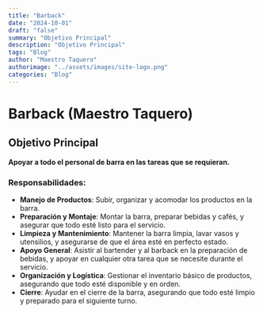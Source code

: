 ```yaml
---
title: "Barback"
date: "2024-10-01"
draft: "false"
summary: "Objetivo Principal"
description: "Objetivo Principal"
tags: "Blog"
author: "Maestro Taquero"
authorimage: "../assets/images/site-logo.png"
categories: "Blog"
---
```

# Barback (Maestro Taquero)

## Objetivo Principal
**Apoyar a todo el personal de barra en las tareas que se requieran.**

### Responsabilidades:
- **Manejo de Productos**: Subir, organizar y acomodar los productos en la barra.
- **Preparación y Montaje**: Montar la barra, preparar bebidas y cafés, y asegurar que todo esté listo para el servicio.
- **Limpieza y Mantenimiento**: Mantener la barra limpia, lavar vasos y utensilios, y asegurarse de que el área esté en perfecto estado.
- **Apoyo General**: Asistir al bartender y al barback en la preparación de bebidas, y apoyar en cualquier otra tarea que se necesite durante el servicio.
- **Organización y Logística**: Gestionar el inventario básico de productos, asegurando que todo esté disponible y en orden.
- **Cierre**: Ayudar en el cierre de la barra, asegurando que todo esté limpio y preparado para el siguiente turno.
